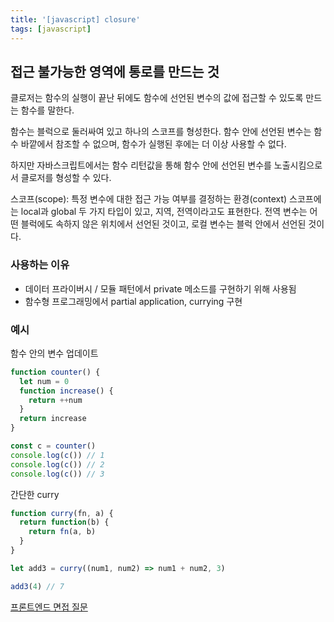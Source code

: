 ```yaml
---
title: '[javascript] closure'
tags: [javascript]
---
```


## 접근 불가능한 영역에 통로를 만드는 것

클로저는 함수의 실행이 끝난 뒤에도 함수에 선언된 변수의 값에 접근할 수 있도록 만드는 함수를 말한다.

함수는 블럭으로 둘러싸여 있고 하나의 스코프를 형성한다. 함수 안에 선언된 변수는 함수 바깥에서 참조할 수 없으며, 함수가 실행된 후에는 더 이상 사용할 수 없다.

하지만 자바스크립트에서는 함수 리턴값을 통해 함수 안에 선언된 변수를 노출시킴으로서 클로저를 형성할 수 있다.

스코프(scope): 특정 변수에 대한 접근 가능 여부를 결정하는 환경(context)
스코프에는 local과 global 두 가지 타입이 있고, 지역, 전역이라고도 표현한다. 전역 변수는 어떤 블럭에도 속하지 않은 위치에서 선언된 것이고, 로컬 변수는 블럭 안에서 선언된 것이다.

### 사용하는 이유

- 데이터 프라이버시 / 모듈 패턴에서 private 메소드를 구현하기 위해 사용됨
- 함수형 프로그래밍에서 partial application, currying 구현

### 예시

함수 안의 변수 업데이트

```js
function counter() {
  let num = 0
  function increase() {
    return ++num
  }
  return increase
}

const c = counter()
console.log(c()) // 1
console.log(c()) // 2
console.log(c()) // 3
```

간단한 curry

```js
function curry(fn, a) {
  return function(b) {
    return fn(a, b)
  }
}

let add3 = curry((num1, num2) => num1 + num2, 3)

add3(4) // 7
```

[프론트엔드 면접 질문](https://blog.rhostem.com/posts/2020-04-12-fe-interview-handbook-js-1)
